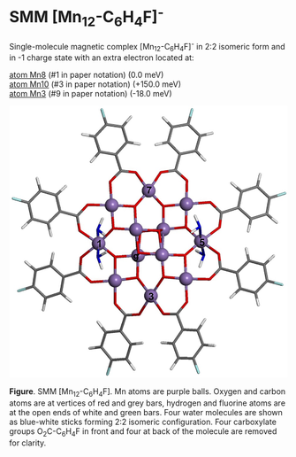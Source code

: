 # SMM [Mn<sub>12</sub>-C<sub>6</sub>H<sub>4</sub>F]<sup>-</sup>

Single-molecule magnetic complex [Mn<sub>12</sub>-C<sub>6</sub>H<sub>4</sub>F]<sup>-</sup> in 2:2 isomeric form and in -1 charge state with an extra electron located at:

   [atom Mn8](Mn12-C6H4F_22_atom8.xsf)  (#1 in paper notation) (0.0 meV)    
   [atom Mn10](Mn12-C6H4F_22_atom10.xsf)  (#3 in paper notation) (+150.0 meV)     
   [atom Mn3](Mn12-C6H4F_22_atom3.xsf)  (#9 in paper notation) (-18.0 meV)
   

![GitHub Logo](Mn12-C6H4F_n2.jpg)   

**Figure**. SMM [Mn<sub>12</sub>-C<sub>6</sub>H<sub>4</sub>F]. Mn atoms are purple balls. Oxygen and carbon atoms are at vertices of red and grey bars, hydrogen and fluorine atoms are at the open ends of white and green bars. Four water molecules are shown as blue-white sticks forming 2:2 isomeric configuration. Four carboxylate groups O<sub>2</sub>C-C<sub>6</sub>H<sub>4</sub>F in front and four at back of the molecule are removed for clarity.

